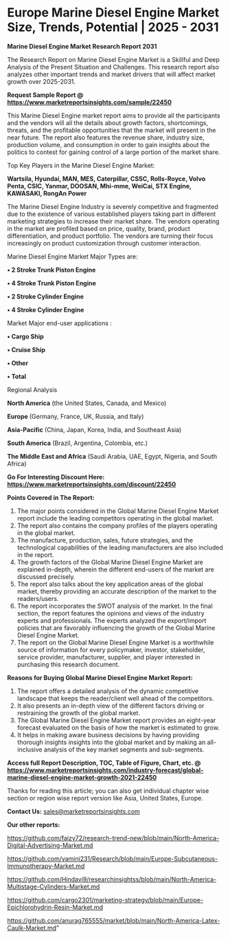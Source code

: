 # Europe Marine Diesel Engine Market Size, Trends, Potential | 2025 - 2031

<strong>Marine Diesel Engine Market Research Report 2031</strong>

The Research Report on Marine Diesel Engine Market is a Skillful and Deep Analysis of the Present Situation and Challenges. This research report also analyzes other important trends and market drivers that will affect market growth over 2025-2031.

<strong>Request Sample Report @ <a href=https://www.marketreportsinsights.com/sample/22450>https://www.marketreportsinsights.com/sample/22450</a></strong>

This Marine Diesel Engine market report aims to provide all the participants and the vendors will all the details about growth factors, shortcomings, threats, and the profitable opportunities that the market will present in the near future. The report also features the revenue share, industry size, production volume, and consumption in order to gain insights about the politics to contest for gaining control of a large portion of the market share.

Top Key Players in the Marine Diesel Engine Market:

<strong>Wartsila, Hyundai, MAN, MES, Caterpillar, CSSC, Rolls-Royce, Volvo Penta, CSIC, Yanmar, DOOSAN, Mhi-mme, WeiCai, STX Engine, KAWASAKI, RongAn Power</strong>

The Marine Diesel Engine Industry is severely competitive and fragmented due to the existence of various established players taking part in different marketing strategies to increase their market share. The vendors operating in the market are profiled based on price, quality, brand, product differentiation, and product portfolio. The vendors are turning their focus increasingly on product customization through customer interaction.

Marine Diesel Engine Market Major Types are:

<strong>• 2 Stroke Trunk Piston Engine

• 4 Stroke Trunk Piston Engine

• 2 Stroke Cylinder Engine

• 4 Stroke Cylinder Engine</strong>

Market Major end-user applications :

<strong>• Cargo Ship

• Cruise Ship

• Other

• Total</strong>

Regional Analysis

</u><strong><b>North America</b></strong> (the United States, Canada, and Mexico)

<strong><b>Europe </b></strong>(Germany, France, UK, Russia, and Italy)

<strong><b>Asia-Pacific</b></strong> (China, Japan, Korea, India, and Southeast Asia)

<strong><b>South America</b></strong> (Brazil, Argentina, Colombia, etc.)

<strong><b>The Middle East and Africa</b></strong> (Saudi Arabia, UAE, Egypt, Nigeria, and South Africa)

<strong>Go For Interesting Discount Here: <a href=https://www.marketreportsinsights.com/discount/22450>https://www.marketreportsinsights.com/discount/22450</a></strong>

<strong>Points Covered in The Report:</strong>
<ol>
  <li>The major points considered in the Global Marine Diesel Engine Market report include the leading competitors operating in the global market.</li>
  <li>The report also contains the company profiles of the players operating in the global market.</li>
  <li>The manufacture, production, sales, future strategies, and the technological capabilities of the leading manufacturers are also included in the report.</li>
  <li>The growth factors of the Global Marine Diesel Engine Market are explained in-depth, wherein the different end-users of the market are discussed precisely.</li>
  <li>The report also talks about the key application areas of the global market, thereby providing an accurate description of the market to the readers/users.</li>
  <li>The report incorporates the SWOT analysis of the market. In the final section, the report features the opinions and views of the industry experts and professionals. The experts analyzed the export/import policies that are favorably influencing the growth of the Global Marine Diesel Engine Market.</li>
  <li>The report on the Global Marine Diesel Engine Market is a worthwhile source of information for every policymaker, investor, stakeholder, service provider, manufacturer, supplier, and player interested in purchasing this research document.</li>
</ol>
<strong>Reasons for Buying Global Marine Diesel Engine Market Report:</strong>

<ol>
  <li>The report offers a detailed analysis of the dynamic competitive landscape that keeps the reader/client well ahead of the competitors.</li>
  <li>It also presents an in-depth view of the different factors driving or restraining the growth of the global market.</li>
  <li>The Global Marine Diesel Engine Market report provides an eight-year forecast evaluated on the basis of how the market is estimated to grow.</li>
  <li>It helps in making aware business decisions by having providing thorough insights insights into the global market and by making an all-inclusive analysis of the key market segments and sub-segments.</li>
</ol>
<strong>Access full Report Description, TOC, Table of Figure, Chart, etc. @ <a href=https://www.marketreportsinsights.com/industry-forecast/global-marine-diesel-engine-market-growth-2021-22450>https://www.marketreportsinsights.com/industry-forecast/global-marine-diesel-engine-market-growth-2021-22450</a></strong>


Thanks for reading this article; you can also get individual chapter wise section or region wise report version like Asia, United States, Europe.

<strong>Contact Us:</strong>
sales@marketreportsinsights.com

<strong>Our other reports:</strong>

<a href=https://github.com/faizy72/research-trend-new/blob/main/North-America-Digital-Advertising-Market.md>https://github.com/faizy72/research-trend-new/blob/main/North-America-Digital-Advertising-Market.md</a>

<a href=https://github.com/yamini231/Research/blob/main/Europe-Subcutaneous-Immunotherapy-Market.md>https://github.com/yamini231/Research/blob/main/Europe-Subcutaneous-Immunotherapy-Market.md</a>

<a href=https://github.com/Hindavi9/researchinsightss/blob/main/North-America-Multistage-Cylinders-Market.md>https://github.com/Hindavi9/researchinsightss/blob/main/North-America-Multistage-Cylinders-Market.md</a>

<a href=https://github.com/cargo2301/marketing-strategy/blob/main/Europe-Epichlorohydrin-Resin-Market.md>https://github.com/cargo2301/marketing-strategy/blob/main/Europe-Epichlorohydrin-Resin-Market.md</a>

<a href=https://github.com/anurag765555/market/blob/main/North-America-Latex-Caulk-Market.md>https://github.com/anurag765555/market/blob/main/North-America-Latex-Caulk-Market.md</a>"

